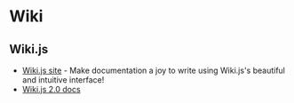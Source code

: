 # Wiki

## Wiki.js
- [Wiki.js site][WKJS_1] - Make documentation a joy to write using
Wiki.js's beautiful and intuitive interface!
- [Wiki.js 2.0 docs][WKJS_2]

[WKJS_1]: https://wiki.js.org/
[WKJS_2]: https://docs.requarks.io/
